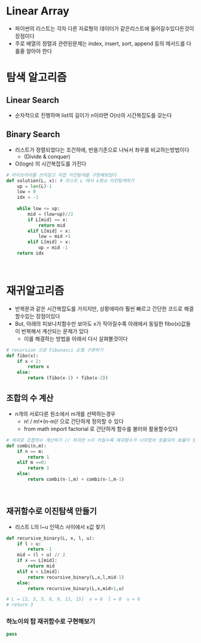 # Linear Array
- 파이썬의 리스트는 각자 다른 자료형의 데이터가 같은리스트에 들어갈수있다든것이 장점이다
- 주로 배열의 정렬과 관련된문제는 index, insert, sort, append 등의 메서드를 다룰줄 알아야 한다

# 탐색 알고리즘
## Linear Search
- 순차적으로 진행하며 list의 길이가 n이라면 O(n)의 시간복잡도를 갖는다
## Binary Search
- 리스트가 정렬되었다는 조건하에, 반을기준으로 나눠서 좌우를 비교하는방법이다
  - (Divide & conquer)
- O(logn) 의 시간복잡도를 가진다
```python
# 라이브러리를 쓰지않고 직접 이진탐색을 구현해보았다
def solution(L, x): # 리스트 L 에서 x원소 이진탐색하기
    up = len(L)-1
    low = 0
    idx = -1
    
    while low <= up:
        mid = (low+up)//2
        if L[mid] == x:
            return mid
        elif L[mid] < x:
            low = mid +1
        elif L[mid] > x:
            up = mid -1
    return idx
```
<br>

# 재귀알고리즘
- 반복문과 같은 시간복잡도를 가지지만, 상황에따라 훨씬 빠르고 간단한 코드로 해결할수있는 장점이있다
- But, 아래의 피보나치함수만 보아도 x가 작아질수록 아래에서 동일한 fibo(x)값들이 반복해서 계산되는 문제가 있다
  - 이를 해결하는 방법을 아래서 다시 살펴볼것이다
```python
# recursion 으로 Fibonacci 순열 구현하기
def fibo(x):
    if x < 2:
        return x
    else:
        return (fibo(x-1) + fibo(x-2)) 
```

## 조합의 수 계산
- n개의 서로다른 원소에서 m개를 선택하는경우
  - n! / m!*(n-m)! 으로 간단하게 정의할 수 있다
  - from math import factorial 로 간단하게 함수를 불러와 활용할수있다
```python
# 재귀로 조합의수 계산하기 // 하지만 n이 커질수록 재귀함수가 너무많이 호출되어 효율이 떨어진다
def combi(n,m):
    if n == m:
        return 1
    elif m ==0:
        return 1
    else:
        return combi(n-1,m) + combi(n-1,m-1)
```
<br>

## 재귀함수로 이진탐색 만들기
- 리스트 L의 l~u 인덱스 사이에서 x값 찾기
```python
def recursive_binary(L, x, l, u):
    if l > u:
        return -1
    mid = (l + u) // 2
    if x == L[mid]:
        return mid
    elif x < L[mid]:
        return recursive_binary(L,x,l,mid-1)
    else:
        return recursive_binary(L,x,mid+1,u)

# L = [2, 3, 5, 6, 9, 11, 15]  x = 6  l = 0  u = 6
# return 3
```


### 하노이의 탑 재귀함수로 구현해보기
```python
pass
```


